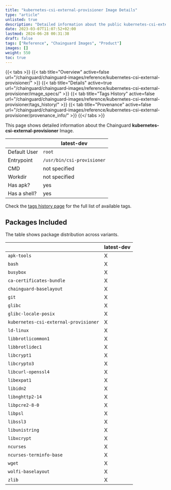 ```yaml
---
title: "kubernetes-csi-external-provisioner Image Details"
type: "article"
unlisted: true
description: "Detailed information about the public kubernetes-csi-external-provisioner Chainguard Image."
date: 2023-03-07T11:07:52+02:00
lastmod: 2024-06-28 00:31:38
draft: false
tags: ["Reference", "Chainguard Images", "Product"]
images: []
weight: 550
toc: true
---
```


{{< tabs >}}
{{< tab title="Overview" active=false url="/chainguard/chainguard-images/reference/kubernetes-csi-external-provisioner/" >}}
{{< tab title="Details" active=true url="/chainguard/chainguard-images/reference/kubernetes-csi-external-provisioner/image_specs/" >}}
{{< tab title="Tags History" active=false url="/chainguard/chainguard-images/reference/kubernetes-csi-external-provisioner/tags_history/" >}}
{{< tab title="Provenance" active=false url="/chainguard/chainguard-images/reference/kubernetes-csi-external-provisioner/provenance_info/" >}}
{{</ tabs >}}

This page shows detailed information about the Chainguard **kubernetes-csi-external-provisioner** Image.

|              | latest-dev                 |
|--------------|----------------------------|
| Default User | `root`                     |
| Entrypoint   | `/usr/bin/csi-provisioner` |
| CMD          | not specified              |
| Workdir      | not specified              |
| Has apk?     | yes                        |
| Has a shell? | yes                        |

Check the [tags history page](/chainguard/chainguard-images/reference/kubernetes-csi-external-provisioner/tags_history/) for the full list of available tags.

## Packages Included
The table shows package distribution across variants.

|                                       | latest-dev |
|---------------------------------------|------------|
| `apk-tools`                           | X          |
| `bash`                                | X          |
| `busybox`                             | X          |
| `ca-certificates-bundle`              | X          |
| `chainguard-baselayout`               | X          |
| `git`                                 | X          |
| `glibc`                               | X          |
| `glibc-locale-posix`                  | X          |
| `kubernetes-csi-external-provisioner` | X          |
| `ld-linux`                            | X          |
| `libbrotlicommon1`                    | X          |
| `libbrotlidec1`                       | X          |
| `libcrypt1`                           | X          |
| `libcrypto3`                          | X          |
| `libcurl-openssl4`                    | X          |
| `libexpat1`                           | X          |
| `libidn2`                             | X          |
| `libnghttp2-14`                       | X          |
| `libpcre2-8-0`                        | X          |
| `libpsl`                              | X          |
| `libssl3`                             | X          |
| `libunistring`                        | X          |
| `libxcrypt`                           | X          |
| `ncurses`                             | X          |
| `ncurses-terminfo-base`               | X          |
| `wget`                                | X          |
| `wolfi-baselayout`                    | X          |
| `zlib`                                | X          |

